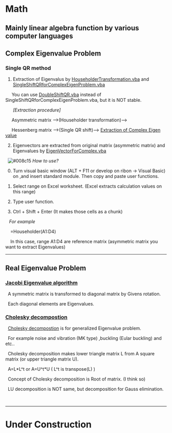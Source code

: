 # Math
Mainly linear algebra function by various computer languages
---

## Complex Eigenvalue Problem
### Single QR method

1) Extraction of Eigenvalus by <a href="HouseholderTransformation.vba">HouseholderTransformation.vba</a> and <a href="SingleShiftQRforComplexEigenProblem.vba">SingleShiftQRforComplexEigenProblem.vba</a>

&nbsp;&nbsp;&nbsp;&nbsp;&nbsp;You can use <a href="DoubleShiftQR.vba">DoubleShiftQR.vba</a> instead of SingleShiftQRforComplexEigenProblem.vba, but it is NOT stable.<br>

&nbsp;&nbsp;&nbsp;&nbsp;&nbsp;  <i> [Extraction procedure] </i>

&nbsp;&nbsp;&nbsp;&nbsp;&nbsp;Asymmetric matrix -->(Householder transformation)-->

&nbsp;&nbsp;&nbsp;&nbsp;&nbsp;Hessenberg matrix -->(Single QR shift)--> <u>Extraction of Complex Eigen value</u>


2) Eigenvectors are extracted from original matrix (asymmetric matrix) and Eigenvalues by <a href="EigenVectorForComplex.vba">EigenVectorForComplex.vba</a>

&nbsp;&nbsp;![#008c15](https://placehold.it/15/008c15/000000?text=+)
<em> How to use?</em><br>

0) Turn visual basic window (ALT + F11 or develop on ribon -> Visual Basic) on ,and insert standard module. Then copy and paste user functions.

1) Select range on Excel worksheet. (Excel extracts calculation values on this range)

2) Type user function.

3) Ctrl + Shift + Enter (It makes those cells as a chunk)

&nbsp;&nbsp; <em> For example </em>

&nbsp;&nbsp;&nbsp;&nbsp;=Householder(A1:D4)

&nbsp;&nbsp;&nbsp;&nbsp;In this case, range A1:D4 are reference matrix (asymmetric matrix you want to extract Eigenvalues)

---
## Real Eigenvalue Problem
### <a href="EigenValuesForSymmetricMatirx.vba">Jacobi Eigenvalue algorithm</a>

&nbsp;&nbsp;A symmetric matrix is transformed to diagonal matrix by Givens rotation.

&nbsp;&nbsp;Each diagonal elements are Eigenvalues.

### <a href="CholeskyDecomposition.vba">Cholesky decompostion</a>

&nbsp;&nbsp;<a href="CholeskyDecomposition.vba">Cholesky decompostion</a> is for generalized Eigenvalue problem.<br>

&nbsp;&nbsp;For example noise and vibration (MK type) ,buckling (Eular buckling) and etc..

&nbsp;&nbsp;Cholesky decomposition makes lower triangle matrix L from A square matrix (or upper triangle matrix U).

&nbsp;&nbsp;A=L\*L^t or A=U^t\*U ( L^t is transpose(L) )

&nbsp;&nbsp;Concept of Cholesky decomposition is Root of matrix. (I think so)

&nbsp;&nbsp;LU decomposition is NOT same, but decomposition for Gauss elimination.

&nbsp;&nbsp;

---

# Under Construction
